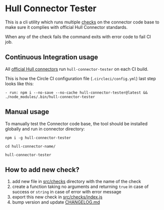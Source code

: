 # Hull Connector Tester

This is a cli utility which runs multiple [checks](./src/checks) on the connector code base to make sure it complies with official Hull Connector standards.

When any of the check fails the command exits with error code to fail CI job.

## Continuous Integration usage

All [official Hull connectors](https://github.com/hull-ships/) run `hull-connector-tester` on each CI build.

This is how the Circle CI configuration file (`.circleci/config.yml`) last step looks like this:

```
- run: npm i --no-save --no-cache hull-connector-tester@latest && ./node_modules/.bin/hull-connector-tester
```

## Manual usage

To manually test the Connector code base, the tool should be installed globally and run in connector directory:

```
npm i -g hull-connector-tester

cd hull-connector-name/

hull-connector-tester
```


## How to add new check?

1. add new file in [src/checks](./src/checks) directory with the name of the check
2. create a function taking no arguments and returning `true` in case of success or `string` in case of error with error message
3. export this new check in [src/checks/index.js](./src/checks/index.js)
4. bump version and update [CHANGELOG.md](./CHANGELOG.md)